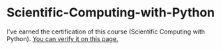 # Scientific-Computing-with-Python

I've earned the certification of this course (Scientific Computing with Python). [You can verify it on this page.](https://www.freecodecamp.org/learn/scientific-computing-with-python/scientific-computing-with-python-projects/budget-app)
